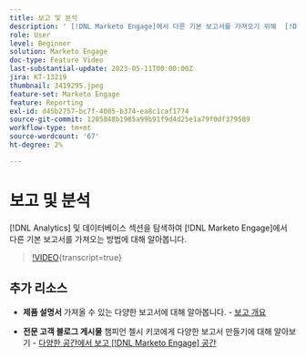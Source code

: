 ```yaml
---
title: 보고 및 분석
description: ' [!DNL Marketo Engage]에서 다른 기본 보고서를 가져오기 위해  [!DNL Analytics] 및 데이터베이스 섹션을 탐색하는 방법에 대해 알아봅니다.'
role: User
level: Beginner
solution: Marketo Engage
doc-type: Feature Video
last-substantial-update: 2023-05-11T00:00:00Z
jira: KT-13219
thumbnail: 3419295.jpeg
feature-set: Marketo Engage
feature: Reporting
exl-id: d45b2757-bc7f-4085-b374-ea8c1caf1774
source-git-commit: 1205848b1985a99b91f9d4d25e1a79f0df379589
workflow-type: tm+mt
source-wordcount: '67'
ht-degree: 2%

---
```


# 보고 및 분석

[!DNL Analytics] 및 데이터베이스 섹션을 탐색하여 [!DNL Marketo Engage]에서 다른 기본 보고서를 가져오는 방법에 대해 알아봅니다.

>[!VIDEO](https://video.tv.adobe.com/v/3419295/?learn=on){transcript=true}

## 추가 리소스

* **제품 설명서**
가져올 수 있는 다양한 보고서에 대해 알아봅니다. - [보고 개요](https://experienceleague.adobe.com/docs/marketo/using/product-docs/reporting/reporting-overview.html?lang=en&amp;sdid=M7K4SLTS&amp;mv=email&amp;mv2=instreml)

* **전문 고객 블로그 게시물**
챔피언 첼시 키코에게 다양한 보고서 만들기에 대해 알아보기 - [다양한 공간에서 보고 [!DNL Marketo Engage] 공간](https://nation.marketo.com/t5/product-blogs/how-marketo-champion-chelsea-kiko-reports-in-various-marketo/ba-p/242627)
